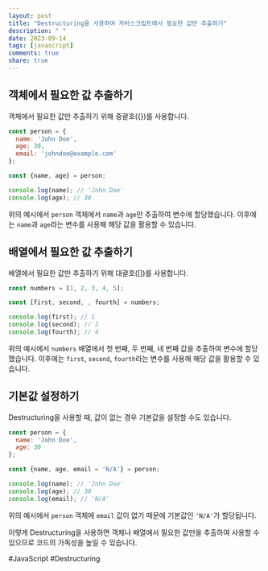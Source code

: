 ```yaml
---
layout: post
title: "Destructuring을 사용하여 자바스크립트에서 필요한 값만 추출하기"
description: " "
date: 2023-09-14
tags: [javascript]
comments: true
share: true
---
```


## 객체에서 필요한 값 추출하기

객체에서 필요한 값만 추출하기 위해 중괄호({})를 사용합니다. 

```javascript
const person = {
  name: 'John Doe',
  age: 30,
  email: 'johndoe@example.com'
};

const {name, age} = person;

console.log(name); // 'John Doe'
console.log(age); // 30
```

위의 예시에서 `person` 객체에서 `name`과 `age`만 추출하여 변수에 할당했습니다. 이후에는 `name`과 `age`라는 변수를 사용해 해당 값을 활용할 수 있습니다.

## 배열에서 필요한 값 추출하기

배열에서 필요한 값만 추출하기 위해 대괄호([])를 사용합니다.

```javascript
const numbers = [1, 2, 3, 4, 5];

const [first, second, , fourth] = numbers;

console.log(first); // 1
console.log(second); // 2
console.log(fourth); // 4
```

위의 예시에서 `numbers` 배열에서 첫 번째, 두 번째, 네 번째 값을 추출하여 변수에 할당했습니다. 이후에는 `first`, `second`, `fourth`라는 변수를 사용해 해당 값을 활용할 수 있습니다.

## 기본값 설정하기

Destructuring을 사용할 때, 값이 없는 경우 기본값을 설정할 수도 있습니다.

```javascript
const person = {
  name: 'John Doe',
  age: 30
};

const {name, age, email = 'N/A'} = person;

console.log(name); // 'John Doe'
console.log(age); // 30
console.log(email); // 'N/A'
```

위의 예시에서 `person` 객체에 `email` 값이 없기 때문에 기본값인 `'N/A'`가 할당됩니다.

이렇게 Destructuring을 사용하면 객체나 배열에서 필요한 값만을 추출하여 사용할 수 있으므로 코드의 가독성을 높일 수 있습니다.

#JavaScript #Destructuring